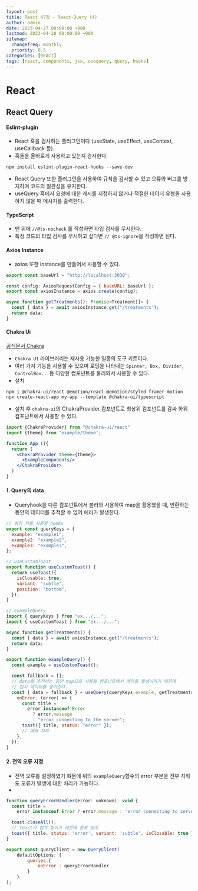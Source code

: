 ```yaml
---
layout: post
title: React 47장 - React-Query (4)
author: admin
date: 2023-04-27 00:00:00 +900
lastmod: 2023-04-28 00:00:00 +900
sitemap:
  changefreq: monthly
  priority: 0.5
categories: [REACT]
tags: [react, components, jsx, usequery, query, hooks]
---
```


# React

## React Query

#### Eslint-plugin

- React 훅을 검사하는 플러그인이다 (useState, useEffect, useContext, useCallback 등).
- 훅들을 올바르게 사용하고 있는지 검사한다.

```node
npm install eslint-plugin-react-hooks --save-dev
```

- React Query 또한 플러그인을 사용하여 규칙을 검사할 수 있고 오류와 버그를 방지하며 코드의 일관성을 유지한다.
- useQuery 훅에서 요청에 대한 캐시를 지정하지 않거나 적절한 데이터 유형을 사용하지 않을 때 메시지를 출력한다.

#### TypeScript

- 맨 위에 `//@ts-nocheck` 를 작성하면 타입 검사를 무시한다.
- 특정 코드의 타입 검사를 무시하고 싶다면 `// @ts-ignore`을 작성하면 된다.

#### Axios Instance

- axios 또한 instance를 만들어서 사용할 수 있다.

```jsx
export const baseUrl = "http://localhost:3030";

const config: AxiosRequestConfig = { baseURL: baseUrl };
export const axiosInstance = axios.create(config);

async function getTreatments(): Promise<Treatment[]> {
  const { data } = await axiosInstance.get("/treatments");
  return data;
}
```

#### Chakra Ui

[공식문서 Chakra](https://chakra-ui.com/docs/components)

- `Chakra UI` 라이브러리는 재사용 가능한 일종의 도구 키트이다.
- 여러 가지 기능을 사용할 수 있으며 로딩을 나타내는 `Spinner, Box, Divider, ControlBox...`등 다양한 컴포넌트를 불러와서 사용할 수 있다.
- 설치

```node
npm i @chakra-ui/react @emotion/react @emotion/styled framer-motion
npx create-react-app my-app --template @chakra-ui/typescript
```

- 설치 후 `chakra-ui`의 ChakraProvider 컴포넌트로 최상위 컴포넌트를 감싸 하위 컴포넌트에서 사용할 수 있다.

```jsx
import {ChakraProvider} from "@chakra-ui/react"
import {theme} from "example/theme';

function App (){
  return (
    <ChakraProvider theme={theme}>
      <ExampleComponents/>
    </ChakraProvider>
  )
}
```

#### 1. Query의 data

- Queryhook을 다른 컴포넌트에서 불러와 사용하여 map을 활용했을 때, 반환하는 동안의 데이터를 추적할 수 없어 에러가 발생한다.

```jsx
// 쿼리 키를 사용할 hooks
export const queryKeys = {
  example: "example1",
  example2: "example2",
  example3: "example3",
};

// useCustomToast
export function useCustomToast() {
  return useToast({
    isClosable: true,
    variant: "subtle",
    position: "bottom",
  });
}

// exampleQuery
import { queryKeys } from "ex.../...";
import { useCustomToast } from "ex.../...";

async function getTreatments() {
  const { data } = await axiosInstance.get("/treatments");
  return data;
}

export function exampleQuery() {
  const example = useCustomToast();

  const fallback = [];
  // data를 추적하는 동안 map으로 사용될 컴포넌트에서 에러를 발생시키기 때문에
  // 임시 데이터를 넣어준다.
  const { data = fallback } = useQuery(queryKeys.example, getTreatments, {
    onError: (error) => {
      const title =
        error instanceof Error
          ? error.message
          : "error connecting to the server";
      toast({ title, status: "error" });
      // 에러 처리
    },
  });
}
```

#### 2. 전역 오류 지정

- 전역 오류를 설정하였기 떄문에 위의 `exampleQuery`함수의 error 부분을 전부 지워도 오류가 발생에 대한 처리가 가능하다.
-

```jsx
function queryErrorHandler(error: unknown): void {
  const title =
    error instanceof Error ? error.message : 'error connecting to server';

  toast.closeAll();
  // Toast가 점차 쌓이기 때문에 중복 방지
  toast({ title, status: 'error', variant: 'subtle', isClosable: true });
}

export const queryClient = new QueryClient(
    defaultOptions: {
        queries:{
            onError : queryErrorHandler
        }
    }
);

```
